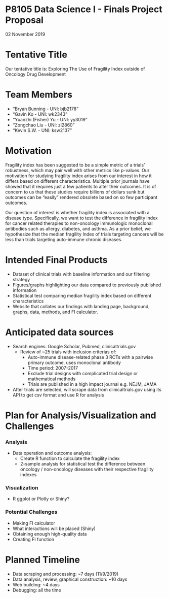 P8105 Data Science I - Finals Project Proposal
================
02 November 2019

# Tentative Title

Our tentative title is: Exploring The Use of Fragility Index outside of
Oncology Drug Development

# Team Members

  - “Bryan Bunning - UNI: bjb2178”
  - “Gavin Ko - UNI: wk2343”
  - “Yuanzhi (Fisher) Yu - UNI: yy3019”
  - “Zongchao Liu - UNI: zl2860”
  - “Kevin S.W. - UNI: ksw2137”

# Motivation

Fragility index has been suggested to be a simple metric of a trials’
robustness, which may pair well with other metrics like p-values. Our
motivation for studying fragility index arises from our interest in how
it differs based on different characteristics. Multiple prior journals
have showed that it requires just a few patients to alter their
outcomes. It is of concern to us that these studies require billions of
dollars sunk but outcomes can be “easily” rendered obsolete based on so
few participant outcomes.

Our question of interest is whether fragility index is associated with a
disease type. Specifically, we want to test the difference in fragility
index for cancer related therapies to non-oncology immunologic
monoclonal antibodies such as allergy, diabetes, and asthma. As a prior
belief, we hypothesize that the median fragility Index of trials
targeting cancers will be less than trials targeting auto-immune chronic
diseases.

# Intended Final Products

  - Dataset of clinical trials with baseline information and our
    filtering strategy
  - Figures/graphs highlighting our data compared to previously
    published information
  - Statistical test comparing median fragility index based on different
    characteristics
  - Website that collates our findings with landing page, background,
    graphs, data, methods, and FI calculator.

# Anticipated data sources

  - Search engines: Google Scholar, Pubmed, clinicaltrials.gov
      - Review of ~25 trials with inclusion criterias of:
          - Auto-immune disease-related phase 3 RCTs with a pairwise
            primary outcome, uses monoclonal antibody
          - Time period: 2007-2017  
          - Exclude trial designs with complicated trial design or
            mathematical methods
          - Trials are published in a high impact journal e.g. NEJM,
            JAMA
  - After trials are selected, will scrape data from clinicaltrials.gov
    using its API to get csv format and use R for analysis

# Plan for Analysis/Visualization and Challenges

### Analysis

  - Data operation and outcome analysis:
      - Create R function to calculate the fragility index
      - 2-sample analysis for statistical test the difference between
        oncology / non-oncology diseases with their respective fragility
        indexes

### Visualization

  - R ggplot or Plotly or Shiny?

### Potential Challenges

  - Making FI calculator
  - What interactions will be placed (Shiny)
  - Obtaining enough high-quality data
  - Creating FI function

# Planned Timeline

  - Data scraping and processing: ~7 days (11/9/2019)
  - Data analysis, review, graphical construction: ~10 days
  - Web building: ~4 days
  - Debugging: all the time
